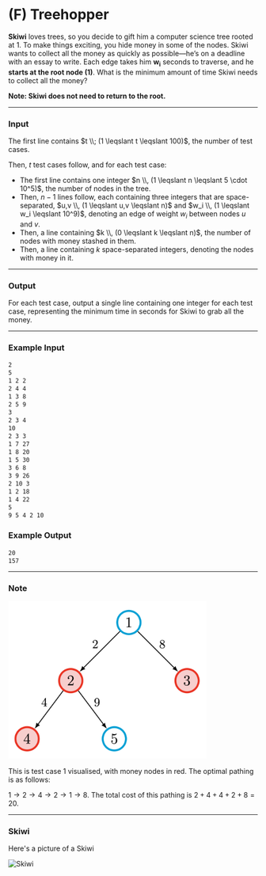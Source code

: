 # (F) Treehopper


**Skiwi** loves trees, so you decide to gift him a computer science tree rooted at $1$. To make things exciting, you hide money in some of the nodes. Skiwi wants to collect all the money as quickly as possible—he’s on a deadline with an essay to write. Each edge takes him $\mathbf{w_i}$ seconds to traverse, and he **starts at the root node (1)**. What is the minimum amount of time Skiwi needs to collect all the money? 

**Note: Skiwi does not need to return to the root.**

---

### Input
The first line contains $t \\; (1 \leqslant t \leqslant 100)$, the number of test cases.

Then, $t$ test cases follow, and for each test case:

- The first line contains one integer $n \\, (1 \leqslant n \leqslant 5 \cdot 10^5)$, the number of nodes in the tree.
- Then, $n-1$ lines follow, each containing three integers that are space-separated, $u,v \\, (1 \leqslant u,v \leqslant n)$ and $w_i \\, (1 \leqslant w_i \leqslant 10^9)$, denoting an edge of weight $w_i$ between nodes $u$ and $v$.
- Then, a line containing $k \\, (0 \leqslant k \leqslant n)$, the number of nodes with money stashed in them.
- Then, a line containing $k$ space-separated integers, denoting the nodes with money in it.

---

### Output
For each test case, output a single line containing one integer for each test case, representing the minimum time in seconds for Skiwi to grab all the money.

---

### Example Input
```
2
5
1 2 2
2 4 4
1 3 8
2 5 9
3
2 3 4
10
2 3 3
1 7 27
1 8 20
1 5 30
3 6 8
3 9 26
2 10 3
1 2 18
1 4 22
5
9 5 4 2 10
```

### Example Output
```
20
157
```

---

### Note
<img src="assets/ex1.png" alt="Example 1" width="400"> 

This is test case 1 visualised, with money nodes in red. The optimal pathing is as follows: 

$1 \to 2 \to 4 \to 2 \to 1 \to 8$. The total cost of this pathing is $2 + 4 + 4 + 2 + 8 = 20$.

---

### Skiwi
Here's a picture of a Skiwi

![Skiwi](asset/6/skiwi.png)
